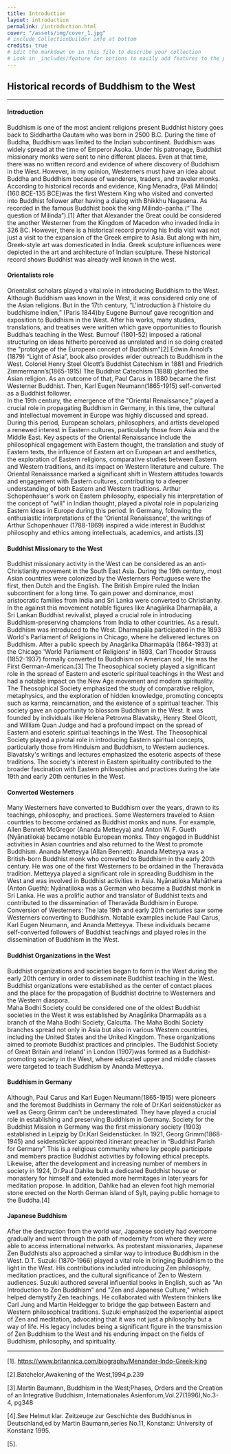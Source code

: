 ```yaml
---
title: Introduction
layout: introduction
permalink: /introduction.html
cover: "/assets/img/cover_1.jpg"
# include CollectionBuilder info at bottom
credits: true
# Edit the markdown on in this file to describe your collection
# Look in _includes/feature for options to easily add features to the page
---
```

 
## Historical records of Buddhism to the West
---------------------------------------------

#### Introduction

Buddhism is one of the most ancient religions present Buddhist history goes back to Siddhartha Gautam who was born in 2500 B.C. During the time of Buddha, Buddhism was limited to the Indian subcontinent. Buddhism was widely spread at the time of Emperor Asoka. Under his patronage, Buddhist missionary monks were sent to nine different places.  Even at that time, there was no written record and evidence of where discovery of Buddhism in the West. However, in my opinion, Westerners must have an idea about Buddha and Buddhism because of wanderers, traders, and traveler monks.
According to historical records and evidence, King Menadra, (Pali Milindo) (160 BCE-135 BCE)was the first Western King who visited and converted into Buddhist follower after having a dialog with Bhikkhu Nagasena. As recorded in the famous Buddhist book the king Milindo-panha.(“ The question of Milinda”).[1]  After that Alexander the Great could be considered the another Westerner from the Kingdom of Macedon who invaded India in 326 BC. However, there is a historical record proving his India visit was not just a visit to the expansion of the Greek empire to Asia. But along with him, Greek-style art was domesticated in India.  Greek sculpture influences were depicted in the art and architecture of Indian sculpture. These historical record shows Buddhist was already well known in the west. 

#### Orientalists role

Orientalist scholars played a vital role in introducing Buddhism to the West. Although Buddhism was known in the West, it was considered only one of the Asian religions. But in the 17th century, “L'introduction à l'histoire du buddhisme indien,” (Paris 1844)by Eugene Burnouf gave recognition and exposition to Buddhism in the West. After his works, many studies, translations, and treatises were written which gave opportunities to flourish Buddha’s teaching in the West.  Burnouf (1801-52) imposed a rational structuring on ideas hitherto perceived as unrelated and in so doing created the "prototype of the European concept of Buddhism"[2]
Edwin Arnold’s (1879) “Light of Asia”, book also provides wider outreach to Buddhism in the West. Colonel Henry Steel Olcott’s Buddhist Catechism in 1881 and Friedrich Zimmermann’s(1865-1915) The Buddhist Catechism (1888) glorified the Asian religion. As an outcome of that, Paul Carus in 1880 became the first Westerner Buddhist. Then, Karl Eugen Neumann(1865-1915) self-converted as a Buddhist follower.  
In the 19th century, the emergence of the "Oriental Renaissance," played a crucial role in propagating Buddhism in Germany, in this time, the cultural and intellectual movement in Europe was highly discussed and spread. During this period, European scholars, philosophers, and artists developed a renewed interest in Eastern cultures, particularly those from Asia and the Middle East. Key aspects of the Oriental Renaissance include the philosophical engagement with Eastern thought, the translation and study of Eastern texts, the influence of Eastern art on European art and aesthetics, the exploration of Eastern religions, comparative studies between Eastern and Western traditions, and its impact on Western literature and culture. The Oriental Renaissance marked a significant shift in Western attitudes towards and engagement with Eastern cultures, contributing to a deeper understanding of both Eastern and Western traditions. Arthur Schopenhauer's work on Eastern philosophy, especially his interpretation of the concept of "will" in Indian thought, played a pivotal role in popularizing Eastern ideas in Europe during this period. In Germany, following the enthusiastic interpretations of the 'Oriental Renaissance', the writings of Arthur Schopenhauer (1788-1869) inspired a wide interest in Buddhist philosophy and ethics among intellectuals, academics, and artists.[3]

#### Buddhist Missionary to the West


Buddhist missionary activity in the West can be considered as an anti-Christianity movement in the South East Asia. During the 19th century, most Asian countries were colonized by the Westerners Portuguese were the first, then Dutch and the English. The British Empire ruled the Indian subcontinent for a long time. To gain power and dominance, most aristocratic families from India and Sri Lanka were converted to Christianity. In the against this movement notable figures like Anagārika Dharmapāla, a Sri Lankan Buddhist revivalist, played a crucial role in introducing Buddhism-preserving champions from India to other countries. As a result. Buddhism was introduced to the West. Dharmapāla participated in the 1893 World's Parliament of Religions in Chicago, where he delivered lectures on Buddhism. After a public speech by Anagârika Dharmapâla (1864-1933) at the Chicago 'World Parliament of Religions' in 1893, Carl Theodor Strauss (1852-1937) formally converted to Buddhism on American soil, He was the First German-American.[3]
The Theosophical society played a significant role in the spread of Eastern and esoteric spiritual teachings in the West and had a notable impact on the New Age movement and modern spirituality. The Theosophical Society emphasized the study of comparative religion, metaphysics, and the exploration of hidden knowledge, promoting concepts such as karma, reincarnation, and the existence of a spiritual teacher. This society gave an opportunity to blossom Buddhism in the West. It was founded by individuals like Helena Petrovna Blavatsky, Henry Steel Olcott, and William Quan Judge and had a profound impact on the spread of Eastern and esoteric spiritual teachings in the West. The Theosophical Society played a pivotal role in introducing Eastern spiritual concepts, particularly those from Hinduism and Buddhism, to Western audiences. Blavatsky's writings and lectures emphasized the esoteric aspects of these traditions. The society's interest in Eastern spirituality contributed to the broader fascination with Eastern philosophies and practices during the late 19th and early 20th centuries in the West.

#### Converted Westerners

Many Westerners have converted to Buddhism over the years, drawn to its teachings, philosophy, and practices. Some Westerners traveled to Asian countries to become ordained as Buddhist monks and nuns. For example, Allen Bennett McGregor (Ananda Metteyya) and Anton W. F. Gueth (Nyānatiloka) became notable European monks. They engaged in Buddhist activities in Asian countries and also returned to the West to promote Buddhism. Ananda Metteyya (Allan Bennett): Ananda Metteyya was a British-born Buddhist monk who converted to Buddhism in the early 20th century. He was one of the first Westerners to be ordained in the Theravāda tradition. Metteyya played a significant role in spreading Buddhism in the West and was involved in Buddhist activities in Asia. Nyānatiloka Mahāthera (Anton Gueth): Nyānatiloka was a German who became a Buddhist monk in Sri Lanka. He was a prolific author and translator of Buddhist texts and contributed to the dissemination of Theravāda Buddhism in Europe. Conversion of Westerners: The late 19th and early 20th centuries saw some Westerners converting to Buddhism. Notable examples include Paul Carus, Karl Eugen Neumann, and Ananda Metteyya. These individuals became self-converted followers of Buddhist teachings and played roles in the dissemination of Buddhism in the West.
 
 #### Buddhist Organizations in the West
 
Buddhist organizations and societies began to form in the West during the early 20th century in order to disseminate Buddhist teaching in the West. Buddhist organizations were established as the center of contact places and the place for the propagation of Buddhist doctrine to Westerners and the Western diaspora.  
Maha Bodhi Society could be considered one of the oldest Buddhist societies in the West it was established by Anagārika Dharmapāla as a branch of the Maha Bodhi Society, Calcutta. The Maha Bodhi Society branches spread not only in Asia but also in various Western countries, including the United States and the United Kingdom. These organizations aimed to promote Buddhist practices and principles. The Buddhist Society of Great Britain and Ireland’ in London (1907)was formed as a Buddhist-promoting society in the West, where educated upper and middle classes were targeted to teach Buddhism by Ananda Metteyya.

#### Buddhism in Germany

Although, Paul Carus and Karl Eugen Neumann(1865-1915) were pioneers and the foremost Buddhists in Germany the role of Dr.Karl seidenstücker as well as Georg Grimm can’t be underestimated. They have played a crucial role in establishing and preserving Buddhism in Germany. Society for the Buddhist Mission in Germany was the first missionary society (1903) established in Leipzig by Dr.Karl Seidenstücker. In 1921, Georg Grimm(1868-1945) and seidenstücker appointed itinerant preacher in “Buddhist Parish for Germany” This is a religious community where lay people participate and members practice Buddhist activities by following ethical precepts. Likewise, after the development and increasing number of members in society in 1924, Dr.Paul Dahlke built a dedicated Buddhist house or monastery for himself and extended more hermitages in later years for meditation propose. In addition, Dahlke had an eleven foot high memorial stone erected on the North German island of Sylt, paying public homage to the Buddha.[4]

#### Japanese Buddhism

After the destruction from the world war, Japanese society had overcome gradually and went through the path of modernity from where they were able to access international networks. As protestant missionaries, Japanese Zen Buddhists also approached a similar way to introduce Buddhism in the West. D.T. Suzuki (1870-1966) played a vital role in bringing Buddhism to the light in the West. His contributions included introducing Zen philosophy, meditation practices, and the cultural significance of Zen to Western audiences. Suzuki authored several influential books in English, such as "An Introduction to Zen Buddhism" and "Zen and Japanese Culture," which helped demystify Zen teachings. He collaborated with Western thinkers like Carl Jung and Martin Heidegger to bridge the gap between Eastern and Western philosophical traditions. Suzuki emphasized the experiential aspect of Zen and meditation, advocating that it was not just a philosophy but a way of life. His legacy includes being a significant figure in the transmission of Zen Buddhism to the West and his enduring impact on the fields of Buddhism, philosophy, and spirituality. 

----------------------------------------------------------------------------
[1]. https://www.britannica.com/biography/Menander-Indo-Greek-king

[2].Batchelor,Awakening of the West,1994,p.239

[3].Martin Baumann, Buddhism in the West;Phases, Orders and the Creation of an Integrative Buddhism, Internationales Asienforum,Vol.27(1996),No.3-4, pg348

[4].See Helmut klar. Zeitzeuge zur Geschichte des Buddhisnus in Deutschland,ed by Martin Baumann,series No.11, Konstanz: University of Konstanz 1995.

[5].
